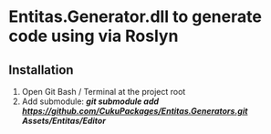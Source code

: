 # Entitas.Generator.dll to generate code using via Roslyn

## Installation
1. Open Git Bash / Terminal at the project root
2. Add submodule: **_git submodule add https://github.com/CukuPackages/Entitas.Generators.git Assets/Entitas/Editor_**